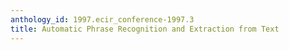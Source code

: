 ```yaml
---
anthology_id: 1997.ecir_conference-1997.3
title: Automatic Phrase Recognition and Extraction from Text
---
```

